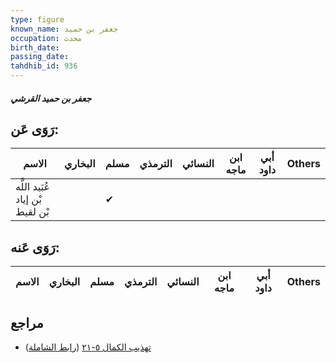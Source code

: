 ```yaml
---
type: figure
known_name: جعفر بن حميد
occupation: محدث
birth_date:
passing_date:
tahdhib_id: 936
---
```

##### جعفر بن حميد القرشي

## رَوَى عَن:
| الاسم                           | البخاري | مسلم | الترمذي | النسائي | ابن ماجه | أبي داود | Others |
| ------------------------------- | ------- | ---- | ------- | ------- | -------- | -------- | ------ |
| عُبَيد اللَّه بْن إياد بْن لقيط |         | ✔    |         |         |          |          |        |
## رَوَى عَنه:
| الاسم | البخاري | مسلم | الترمذي | النسائي | ابن ماجه | أبي داود | Others |
| ----- | ------- | ---- | ------- | ------- | -------- | -------- | ------ |
## مراجع
- [تهذيب الكمال ٥-٢١](obsidian://open?vault=Tahdhib-al-Kamal&file=Figures/٩٣٦-جعفر%20بن%20حميد%20القرشي) ([رابط الشاملة](https://shamela.ws/book/3722/2099))